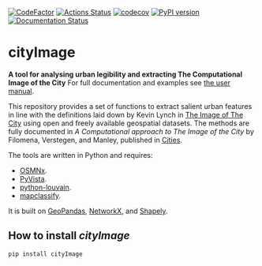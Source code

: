 [![CodeFactor](https://www.codefactor.io/repository/github/g-filomena/cityimage/badge)](https://www.codefactor.io/repository/github/g-filomena/cityimage)
[![Actions Status](https://github.com/g-filomena/cityimage/workflows/tests/badge.svg)](https://github.com//g-filomena/cityimage/actions?query=workflow%3Atests)
[![codecov](https://codecov.io/gh/g-filomena/cityImage/branch/master/graph/badge.svg)](https://codecov.io/gh/g-filomena/cityImage)
[![PyPI version](https://badge.fury.io/py/cityImage.svg)](https://badge.fury.io/py/cityImage)
[![Documentation Status](https://readthedocs.org/projects/cityimage/badge/?version=latest)](https://cityimage.readthedocs.io/en/latest/?badge=latest)

# cityImage

**A tool for analysing urban legibility and extracting The Computational Image of the City**
For full documentation and examples see [the user manual](https://cityimage.readthedocs.io/en/latest/).

This repository provides a set of functions to extract salient urban features in line with the definitions laid down by Kevin Lynch in [The Image of The City](https://mitpress.mit.edu/books/image-city) using open and freely available geospatial datasets.
The methods are fully documented in *A Computational approach to The Image of the City* by Filomena, Verstegen, and Manley, published in [Cities](https://doi.org/10.1016/j.cities.2019.01.006).

The tools are written in Python and requires:

* [OSMNx](https://osmnx.readthedocs.io/en/stable/).
* [PyVista](https://docs.pyvista.org/version/stable/).
* [python-louvain](https://github.com/taynaud/python-louvain).
* [mapclassify](https://github.com/pysal/mapclassify).

It is built on [GeoPandas](https://github.com/geopandas/geopandas), [NetworkX](https://github.com/networkx/networkx), and [Shapely](https://github.com/shapely/shapely).

## How to install *cityImage*

    pip install cityImage
